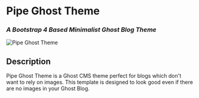 # Pipe Ghost Theme
### *A Bootstrap 4 Based Minimalist Ghost Blog Theme*
![Pipe Ghost Theme](https://raw.githubusercontent.com/vasanthdeveloper/Pipe-Ghost-Theme/master/Preview-Home.png)

## Description
Pipe Ghost Theme is a Ghost CMS theme perfect for blogs which don't want to rely on images. This template is designed to look good even if there are no images in your Ghost Blog.